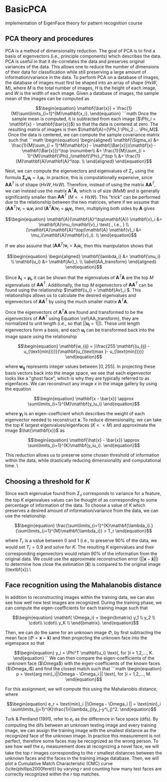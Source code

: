 # BasicPCA
implementation of EigenFace theory for pattern recognition course

## PCA theory and procedures

PCA is a method of dimensionality reduction. The goal of PCA is to find a basis of eigenvectors (i.e., principle components) which describes the data. PCA is useful in that it de-correlates the data and preserves original variances of the data. This allows one to reduce the number of dimensions of their data for classification while still preserving a large amount of information/variance in the data. To perform PCA on a database of images, the database of images must first be shaped into an array of shape $(H\text{x}W, M)$, where $M$ is the total number of images, $H$ is the height of each image, and $W$ is the width of each image. Given a database of images, the sample mean of the images can be computed as

```math
\begin{equation}
    \mathbf{\bar{x}} = \frac{1}{M}\sum\limits_{i=1}^{M}\mathbf{x_i}.
\end{equation}
```math

Once the sample mean is computed, it is subtracted from each image ($\Phi_i = \mathbf{x} - \mathbf{\bar{x}}$) so that the data is centered at zero. The resulting matrix of images is then $\mathbf{A}=[\Phi_1 \Phi_2 ... \Phi_M]$. Once the data is centered, we can compute the sample covariance matrix such that

```math
\begin{equation}
\begin{aligned} 
    \mathbf{\Sigma_x} &= \frac{1}{M}\sum_{i = 1}^M(\mathbf{x} - \mathbf{\Bar{x}})(\mathbf{x} - \mathbf{\Bar{x}})^\top \nonumber\\
        &= \frac{1}{M}\sum_{i = 1}^{M}\mathbf{\Phi}_i\mathbf{\Phi}_i^\top \\
            &= \frac{1}{M}\mathbf{A}\mathbf{A}^\top. \\
\end{aligned}
\end{equation}
```

Next, we can compute the eigenvectors and eigenvalues of $\Sigma_x$ using the formula $\mathbf{\Sigma_x}\mathbf{u_i} = \lambda_i\mathbf{u}_i$. In practice, this is computationally expensive, since $\mathbf{AA}^T$ is of shape ($H\text{x}W, H\text{x}W$). Therefore, instead of using the matrix $\mathbf{AA}^T$, we can instead use the matrix $\mathbf{A}^T\mathbf{A}$, which is of size ($M\text{x}M$) and is generally significantly smaller than $\mathbf{AA}^T$ ($M<<H\text{x}W$). This "trick" can be performed due to the relationship between the two matrices, where if we assume that $(\mathbf{AA}^T)\mathbf{v}_i=\mathbf{u}_i\mathbf{v}_i$ and $(\mathbf{A}^T\mathbf{A})\mathbf{v}_i=\mathbf{\mu_i}\mathbf{v}_i$, then, multiplying both sides by $\mathbf{A}$ gives

```math
\begin{equation}

    \mathbf{A}(\mathbf{A}^\top\mathbf{A}) \mathbf{v}_i &= \mathbf{A}\mu_i\mathbf{v}_i  \text{ , i.e., } \\ 
        (\mathbf{A}\mathbf{A}^\top)\mathbf{A} \mathbf{v}_i &= \mu_i(\mathbf{A}\mathbf{v}_i). \\ 

\end{equation}
```
If we also assume that $(\mathbf{AA}^T)\mathbf{v}_i =  \mathbf{\lambda}_i\mathbf{u}_i$, then this manipulation shows that

```math
\begin{equation}
\begin{aligned}    
    \mathbf{\lambda_i} &= \mathbf{\mu_i} \\
    \mathbf{u_i} &= \mathbf{Av}_i. \\
    \label{AA_transform}
\end{aligned}
\end{equation}
```

Since $\mathbf{\lambda_i} = \mathbf{\mu_i}$, it can be shown that the eigenvalues of $\mathbf{A}^T\mathbf{A}$ are the top $M$ eigenvalues of $\mathbf{AA}^T$. Additionally, the top $M$ eigenvectors of $\mathbf{AA}^T$ can be found using the relationship $\mathbf{u_i} = \mathbf{Av}_i $. This relationships allows us to calculate the desired eigenvalues and eigenvectors of $\mathbf{AA}^T$ by using the much smaller matrix $\mathbf{A}^T\mathbf{A}$. 

Once the eigenvectors of $\mathbf{A}^T\mathbf{A}$ are found and transformed to be the eigenvectors of $\mathbf{AA}^T$ using Equation \ref{AA_transform}, they are normalized to unit length (i.e., so that $||\mathbf{u_i}=1||$). These unit length eigenvectors form a basis, and each $\mathbf{u_i}$ can be transformed back into the image space using the relationship

```math
\begin{equation}
    \mathbf{w_{ij} = }\frac{255 \mathbf{(u_{ij} - u_{\text{min}})}}{\mathbf{u_{\text{max }- u_{\text{min}}}}}
\end{equation}
```
where $\mathbf{w_{ij}}$ represents integer values between $[0,255]$. In projecting these basis vectors back into the image space, we see that each eigenvector looks like a "ghost face", which is why they are typically referred to as eigenfaces. We can reconstruct any image $x$ in the image gallery by using the equation
```math
\begin{equation}
    \mathbf{x - \bar{x}} \approx \sum\limits_{i=1}^{M}\mathbf{y_iu_i}

\end{equation}
```
where $\mathbf{y_i}$ is an eigen-coefficient which describes the weight of each eigenvector needed to reconstruct $\textbf{x}$. To reduce dimensionality, we can take the top $K$ largest eigenvalues/eigenfaces ($K<<M$) and approximate the image $\hat{\mathbf{x}}$ as 
```math
\begin{equation}
    \mathbf{\hat{x} - \bar{x}} \approx \sum\limits_{i=1}^{K}\mathbf{y_iu_i}.
\end{equation}
```
This reduction allows us to preserve some chosen threshold of information within the data, while drastically reducing dimensionality and computational time. \\


## Choosing a threshold for $K$

Since each eigenvalue found from $\Sigma_x$ corresponds to variance for a feature, the top $K$ eigenvalues values can be thought of as corresponding to some percentage of information of the data. To choose a value of $K$ which preserves a desired amount of information/variance from the data, we can use the relationship
```math
\begin{equation}
    \frac{\sum\limits_{i=1}^{K}\mathbf{\lambda_i}.}{\sum\limits_{i=1}^{M}\mathbf{\lambda_i}} > T_r
\end{equation}
```
where $T_r$ is a value between 0 and 1 (i.e., to preserve 90\% of the data, we would set $T_r=0.9$ and solve for $K$. The resulting $K$ eigenvalues and their corresponding eigenvectors would retain 90\% of the information from the original data. We could use the approximate reconstruction error ($|| \mathbf{x}- \mathbf{\hat{x}}||$) to determine how close the estimation ($\mathbf{\hat{x}}$) is compared to the original image (\textbf{x}).\\

## Face recognition using the Mahalanobis distance
In addition to reconstructing images within the training data, we can also see how well new test images are recognized. During the training phase, we can compute the eigen-coefficients for each training image such that 
```math
\begin{equation}
   \mathbf{ \Omega_i} = \begin{bmatrix}
        y_1 \\
        y_2 \\
        \cdot\\
        \cdot\\
        y_K \\  
    \end{bmatrix}.
\end{equation}
```
Then, we can do the same for an unknown image $\Phi$, by first subtracting the mean face ($\Phi = \mathbf{x - \hat{x}}$) and then projecting the unknown face into the eigenspace so that 
```math
\begin{equation}
    y_i = \Phi^T \mathbf{u_i} \text{, for }i = 1,2,..., K.
\end{equation}
``
We can then compare the eigen-coefficients of the unknown face ($\Omega$) with the eigen-coefficients of the known faces ($\Omega_i$) and find the closest match such that 
```math
\begin{equation}
    p = \text{arg min}_i||\Omega - \Omega_i || \text{, for }i = 1,2,..., M.
\end{equation}
```
For this assignment, we will compute this using the Mahalanobis distance, where
```math
\begin{equation}
    e_r = \text{min}_i ||\Omega - \Omega_i ||  = \text{min}_i \sum\limits_{j=1}^{K}\frac{1}{\lambda_j}(y_j-y^i_j)^2.
\end{equation}
```
Turk & Pentland (1991), refer to $e_r$ as the difference in face space (difs). By computing the difs between an unknown testing image and every training image, we can assign the training image with the smallest distance as the recognized face of the unknown image. In practice this measurement is not perfect, therefore some faces may be recognized as the wrong person. To see how well the $e_r$ measurement does at recognizing a novel face, we will take the top $r$ images corresponding to the $r$ smallest distances between the unknown faces and the faces in the training image database. Then, we will plot a Cumulative Match Characteristic (CMC) curve (\cite{phillips2000feret}) by varying $r$ and counting how many test faces are correctly recognized within the $r$ top matches. 
